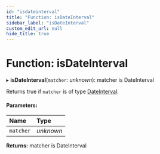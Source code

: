 ```yaml
---
id: "isdateinterval"
title: "Function: isDateInterval"
sidebar_label: "isDateInterval"
custom_edit_url: null
hide_title: true
---
```


# Function: isDateInterval

▸ **isDateInterval**(`matcher`: *unknown*): matcher is DateInterval

Returns true if `matcher` is of type [DateInterval](../types/dateinterval.md).

#### Parameters:

Name | Type |
:------ | :------ |
`matcher` | *unknown* |

**Returns:** matcher is DateInterval
